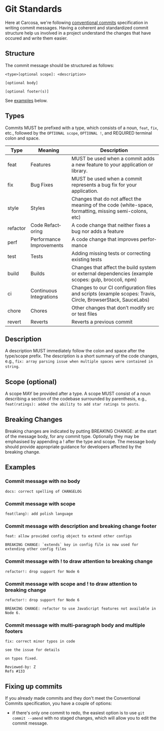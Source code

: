 # Git Standards

Here at Carcosa, we're following [conventional commits](https://www.conventionalcommits.org/en/v1.0.0-beta.4/) specification in writing commit messages. Having a coherent and standardized commit structure help us involved in a project understand the changes that have occured and write them easier.

## Structure

The commit message should be structured as follows:

```
<type>[optional scope]: <description>

[optional body]

[optional footer(s)]
```

See <a href="#examples">examples</a> below.

## Types

Commits MUST be prefixed with a type, which consists of a noun, `feat`, `fix`, etc., followed by the `OPTIONAL scope`, `OPTIONAL !`, and REQUIRED terminal colon and space.

| Type     | Meaning                    | Description                                                                                                   |
| -------- | -------------------------- | ------------------------------------------------------------------------------------------------------------- |
| feat     | Features                   | MUST be used when a commit adds a new feature to your application or library.                                 |
| fix      | Bug Fixes                  | MUST be used when a commit represents a bug fix for your application.                                         |
| style    | Styles                     | Changes that do not affect the meaning of the code (white­-space, format­ting, missing semi-c­olons, etc)     |
| refactor | Code Refact­oring          | A code change that neither fixes a bug nor adds a feature                                                     |
| perf     | Perfor­mance Improv­ements | A code change that improves perfor­mance                                                                      |
| test     | Tests                      | Adding missing tests or correcting existing tests                                                             |
| build    | Builds                     | Changes that affect the build system or external depend­encies (example scopes: gulp, broccoli, npm)          |
| ci       | Continuous Integr­ations   | Changes to our CI config­uration files and scripts (example scopes: Travis, Circle, Browse­rStack, SauceLabs) |
| chore    | Chores                     | Other changes that don’t modify src or test files                                                             |
| revert   | Reverts                    | Reverts a previous commit                                                                                     |

## Description

A description MUST immediately follow the colon and space after the type/scope prefix. The description is a short summary of the code changes, e.g., `fix: array parsing issue when multiple spaces were contained in string`.

## Scope (optional)

A scope MAY be provided after a type. A scope MUST consist of a noun describing a section of the codebase surrounded by parenthesis, e.g., `feat(ratings): added the ability to add star ratings to posts`.

## Breaking Changes

Breaking changes are indicated by putting BREAKING CHANGE: at the start of the message body, for any commit type. Optionally they may be emphasised by appending a ! after the type and scope. The message body should provide appropriate guidance for developers affected by the breaking change.

## <span id="examples">Examples</span>

### Commit message with no body

```
docs: correct spelling of CHANGELOG
```

### Commit message with scope

```
feat(lang): add polish language
```

### Commit message with description and breaking change footer

```
feat: allow provided config object to extend other configs

BREAKING CHANGE: `extends` key in config file is now used for extending other config files
```

### Commit message with ! to draw attention to breaking change

```
refactor!: drop support for Node 6
```

### Commit message with scope and ! to draw attention to breaking change

```
refactor!: drop support for Node 6

BREAKING CHANGE: refactor to use JavaScript features not available in Node 6.
```

### Commit message with multi-paragraph body and multiple footers

```
fix: correct minor typos in code

see the issue for details

on typos fixed.

Reviewed-by: Z
Refs #133
```

## Fixing up commits

If you already made commits and they don't meet the Conventional Commits specification, you have a couple of options:

- if there's only one commit to redo, the easiest option is to use `git commit --amend` with no staged changes, which will allow you to edit the commit message.
